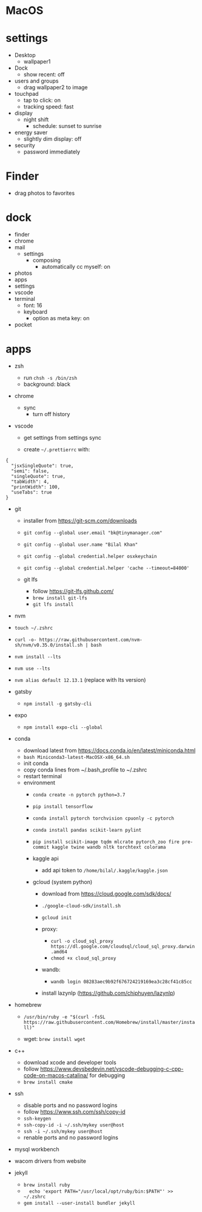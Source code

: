 # MacOS

# settings

- Desktop
  - wallpaper1
- Dock
  - show recent: off
- users and groups
  - drag wallpaper2 to image
- touchpad
  - tap to click: on
  - tracking speed: fast
- display
  - night shift
    - schedule: sunset to sunrise
- energy saver
  - slightly dim display: off
- security
  - password immediately

# Finder

- drag photos to favorites

# dock

- finder
- chrome
- mail
  - settings
    - composing
      - automatically cc myself: on
- photos
- apps
- settings
- vscode
- terminal
  - font: 16
  - keyboard
    - option as meta key: on
- pocket

# apps

- zsh
  - run `chsh -s /bin/zsh`
  - background: black
  

- chrome
  - sync
    - turn off history
    
- vscode
    - get settings from settings sync
    
    - create `~/.prettierrc` with:
    
```
{
  "jsxSingleQuote": true,
  "semi": false,
  "singleQuote": true,
  "tabWidth": 4,
  "printWidth": 100,
  "useTabs": true
}
```

- git
  - installer from https://git-scm.com/downloads
  - `git config --global user.email "bk@tinymanager.com"`
  - `git config --global user.name "Bilal Khan"`
  - `git config --global credential.helper osxkeychain`
  - `git config --global credential.helper 'cache --timeout=84000'`
  
  - git lfs
    - follow https://git-lfs.github.com/
    - `brew install git-lfs`
    - `git lfs install`
    
    
 - nvm
  - `touch ~/.zshrc`
  - `curl -o- https://raw.githubusercontent.com/nvm-sh/nvm/v0.35.0/install.sh | bash`
  - `nvm install --lts`
  - `nvm use --lts`
  - `nvm alias default 12.13.1` (replace with lts version)
  
  - gatsby
    - `npm install -g gatsby-cli`
  
  - expo
    - `npm install expo-cli --global`

- conda
  - download latest from https://docs.conda.io/en/latest/miniconda.html
  - `bash Miniconda3-latest-MacOSX-x86_64.sh`
  - init conda
  - copy conda lines from ~/.bash_profile to ~/.zshrc
  - restart terminal
  - environment
    - `conda create -n pytorch python=3.7`
    - `pip install tensorflow`
    - `conda install pytorch torchvision cpuonly -c pytorch`
    - `conda install pandas scikit-learn pylint`
    - `pip install scikit-image tqdm mlcrate pytorch_zoo fire pre-commit kaggle twine wandb nltk torchtext colorama`
    
    - kaggle api
      - add api token to `/home/bilal/.kaggle/kaggle.json`
    
    - gcloud (system python)
      - download from https://cloud.google.com/sdk/docs/
      - `./google-cloud-sdk/install.sh`
      - `gcloud init`
      
      - proxy: 
        - `curl -o cloud_sql_proxy https://dl.google.com/cloudsql/cloud_sql_proxy.darwin.amd64`
        - `chmod +x cloud_sql_proxy`
        
      - wandb:
        - `wandb login 08283aec9b92f676724219169ea3c28cf41c85cc`
        
      - install lazynlp (https://github.com/chiphuyen/lazynlp)

- homebrew
  - `/usr/bin/ruby -e "$(curl -fsSL https://raw.githubusercontent.com/Homebrew/install/master/install)"`
  
  - wget: `brew install wget`


- c++
  - download xcode and developer tools
  - follow https://www.devsbedevin.net/vscode-debugging-c-cpp-code-on-macos-catalina/ for debugging
  - `brew install cmake`


- ssh
  - disable ports and no password logins
  - follow https://www.ssh.com/ssh/copy-id
  - `ssh-keygen`
  - `ssh-copy-id -i ~/.ssh/mykey user@host`
  - `ssh -i ~/.ssh/mykey user@host`
  - renable ports and no password logins

- mysql workbench

- wacom drivers from website

- jekyll
  - `brew install ruby`
  - `  echo 'export PATH="/usr/local/opt/ruby/bin:$PATH"' >> ~/.zshrc`
  - `gem install --user-install bundler jekyll`
  
